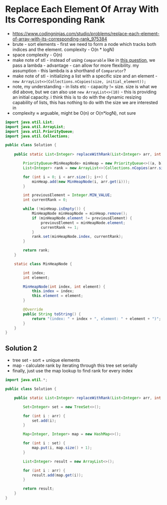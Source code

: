 # Replace Each Element Of Array With Its Corresponding Rank

- https://www.codingninjas.com/studio/problems/replace-each-element-of-array-with-its-corresponding-rank_975384
- brute - sort elements - first we need to form a node which tracks both indices and the element. complexity - O(n * logN)
- space complexity - O(n)
- make note of stl - instead of using `Comparable` like in [this question](./Merge%20K%20Sorted%20Arrays.md), we pass a lambda - advantage - can allow for more flexibility. my assumption - this lambda is a shorthand of `Comparator`?
- make note of stl - initializing a list with a specific size and an element - `new ArrayList<>(Collections.nCopies(size, initial_element));`
- note, my understanding - in lists etc - capacity != size. size is what we did above, but we can also use `new ArrayList<>(10)` - this is providing an initial capacity. i think this is to do with the dynamic resizing capability of lists, this has nothing to do with the size we are interested in
- complexity ≈ arguable, might be O(n) or O(n*logN), not sure

```java
import java.util.List;
import java.util.ArrayList;
import java.util.PriorityQueue;
import java.util.Collections;

public class Solution {
    
    public static List<Integer> replaceWithRank(List<Integer> arr, int n) {

        PriorityQueue<MinHeapNode> minHeap = new PriorityQueue<>((a, b) -> a.element - b.element);
        List<Integer> rank = new ArrayList<>(Collections.nCopies(arr.size(), -1));

        for (int i = 0; i < arr.size(); i++) {
            minHeap.add(new MinHeapNode(i, arr.get(i)));
        }

        int previousElement = Integer.MIN_VALUE;
        int currentRank = 0;

        while (!minHeap.isEmpty()) {
            MinHeapNode minHeapNode = minHeap.remove();
            if (minHeapNode.element != previousElement) {
                previousElement = minHeapNode.element;
                currentRank += 1;
            }
            rank.set(minHeapNode.index, currentRank);
        }

        return rank;
    }

    static class MinHeapNode {

        int index;
        int element;

        MinHeapNode(int index, int element) {
            this.index = index;
            this.element = element;
        }

        @Override
        public String toString() {
            return "(index: " + index + ", element: " + element + ")";
        }
    }
}
```

## Solution 2

- tree set - sort + unique elements
- map - calculate rank by iterating through this tree set serially
- finally, just use the map lookup to find rank for every index

```java
import java.util.*;

public class Solution {

    public static List<Integer> replaceWithRank(List<Integer> arr, int n) {

        Set<Integer> set = new TreeSet<>();

        for (int i : arr) {
            set.add(i);
        }

        Map<Integer, Integer> map = new HashMap<>();

        for (int i : set) {
            map.put(i, map.size() + 1);
        }

        List<Integer> result = new ArrayList<>();

        for (int i : arr) {
            result.add(map.get(i));
        }

        return result;
    }
}
```
